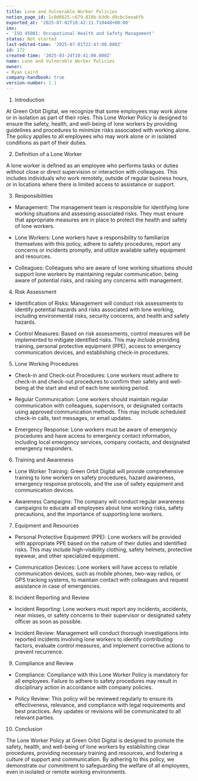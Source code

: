 ```yaml
---
title: Lone and Vulnerable Worker Policies
notion_page_id: 1c0d6625-c679-818b-b3db-d9cbc5eea6fb
exported_at: '2025-07-02T18:42:11.710448+00:00'
ims:
- 'ISO 45001: Occupational Health and Safety Management'
status: Not started
last-edited-time: '2025-07-01T22:47:00.000Z'
id: 172
created-time: '2025-03-24T10:41:00.000Z'
name: Lone and Vulnerable Worker Policies
owner:
- Ryan Laird
company-handbook: true
version-number: 1.1
---
```


1. Introduction

At Green Orbit Digital, we recognize that some employees may work alone or in isolation as part of their roles. This Lone Worker Policy is designed to ensure the safety, health, and well-being of lone workers by providing guidelines and procedures to minimize risks associated with working alone. The policy applies to all employees who may work alone or in isolated conditions as part of their duties.

2. Definition of a Lone Worker

A lone worker is defined as an employee who performs tasks or duties without close or direct supervision or interaction with colleagues. This includes individuals who work remotely, outside of regular business hours, or in locations where there is limited access to assistance or support.

3. Responsibilities

- Management: The management team is responsible for identifying lone working situations and assessing associated risks. They must ensure that appropriate measures are in place to protect the health and safety of lone workers.

- Lone Workers: Lone workers have a responsibility to familiarize themselves with this policy, adhere to safety procedures, report any concerns or incidents promptly, and utilize available safety equipment and resources.

- Colleagues: Colleagues who are aware of lone working situations should support lone workers by maintaining regular communication, being aware of potential risks, and raising any concerns with management.

4. Risk Assessment

- Identification of Risks: Management will conduct risk assessments to identify potential hazards and risks associated with lone working, including environmental risks, security concerns, and health and safety hazards.

- Control Measures: Based on risk assessments, control measures will be implemented to mitigate identified risks. This may include providing training, personal protective equipment (PPE), access to emergency communication devices, and establishing check-in procedures.

5. Lone Working Procedures

- Check-in and Check-out Procedures: Lone workers must adhere to check-in and check-out procedures to confirm their safety and well-being at the start and end of each lone working period.

- Regular Communication: Lone workers should maintain regular communication with colleagues, supervisors, or designated contacts using approved communication methods. This may include scheduled check-in calls, text messages, or email updates.

- Emergency Response: Lone workers must be aware of emergency procedures and have access to emergency contact information, including local emergency services, company contacts, and designated emergency responders.

6. Training and Awareness

- Lone Worker Training: Green Orbit Digital will provide comprehensive training to lone workers on safety procedures, hazard awareness, emergency response protocols, and the use of safety equipment and communication devices.

- Awareness Campaigns: The company will conduct regular awareness campaigns to educate all employees about lone working risks, safety precautions, and the importance of supporting lone workers.

7. Equipment and Resources

- Personal Protective Equipment (PPE): Lone workers will be provided with appropriate PPE based on the nature of their duties and identified risks. This may include high-visibility clothing, safety helmets, protective eyewear, and other specialized equipment.

- Communication Devices: Lone workers will have access to reliable communication devices, such as mobile phones, two-way radios, or GPS tracking systems, to maintain contact with colleagues and request assistance in case of emergencies.

8. Incident Reporting and Review

- Incident Reporting: Lone workers must report any incidents, accidents, near misses, or safety concerns to their supervisor or designated safety officer as soon as possible.

- Incident Review: Management will conduct thorough investigations into reported incidents involving lone workers to identify contributing factors, evaluate control measures, and implement corrective actions to prevent recurrence.

9. Compliance and Review

- Compliance: Compliance with this Lone Worker Policy is mandatory for all employees. Failure to adhere to safety procedures may result in disciplinary action in accordance with company policies.

- Policy Review: This policy will be reviewed regularly to ensure its effectiveness, relevance, and compliance with legal requirements and best practices. Any updates or revisions will be communicated to all relevant parties.

10. Conclusion

The Lone Worker Policy at Green Orbit Digital is designed to promote the safety, health, and well-being of lone workers by establishing clear procedures, providing necessary training and resources, and fostering a culture of support and communication. By adhering to this policy, we demonstrate our commitment to safeguarding the welfare of all employees, even in isolated or remote working environments.